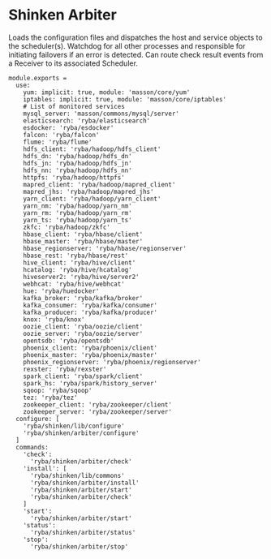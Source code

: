 
# Shinken Arbiter

Loads the configuration files and dispatches the host and service objects to the
scheduler(s). Watchdog for all other processes and responsible for initiating
failovers if an error is detected. Can route check result events from a Receiver
to its associated Scheduler.

    module.exports =
      use:
        yum: implicit: true, module: 'masson/core/yum'
        iptables: implicit: true, module: 'masson/core/iptables'
        # List of monitored services
        mysql_server: 'masson/commons/mysql/server'
        elasticsearch: 'ryba/elasticsearch'
        esdocker: 'ryba/esdocker'
        falcon: 'ryba/falcon'
        flume: 'ryba/flume'
        hdfs_client: 'ryba/hadoop/hdfs_client'
        hdfs_dn: 'ryba/hadoop/hdfs_dn'
        hdfs_jn: 'ryba/hadoop/hdfs_jn'
        hdfs_nn: 'ryba/hadoop/hdfs_nn'
        httpfs: 'ryba/hadoop/httpfs'
        mapred_client: 'ryba/hadoop/mapred_client'
        mapred_jhs: 'ryba/hadoop/mapred_jhs'
        yarn_client: 'ryba/hadoop/yarn_client'
        yarn_nm: 'ryba/hadoop/yarn_nm'
        yarn_rm: 'ryba/hadoop/yarn_rm'
        yarn_ts: 'ryba/hadoop/yarn_ts'
        zkfc: 'ryba/hadoop/zkfc'
        hbase_client: 'ryba/hbase/client'
        hbase_master: 'ryba/hbase/master'
        hbase_regionserver: 'ryba/hbase/regionserver'
        hbase_rest: 'ryba/hbase/rest'
        hive_client: 'ryba/hive/client'
        hcatalog: 'ryba/hive/hcatalog'
        hiveserver2: 'ryba/hive/server2'
        webhcat: 'ryba/hive/webhcat'
        hue: 'ryba/huedocker'
        kafka_broker: 'ryba/kafka/broker'
        kafka_consumer: 'ryba/kafka/consumer'
        kafka_producer: 'ryba/kafka/producer'
        knox: 'ryba/knox'
        oozie_client: 'ryba/oozie/client'
        oozie_server: 'ryba/oozie/server'
        opentsdb: 'ryba/opentsdb'
        phoenix_client: 'ryba/phoenix/client'
        phoenix_master: 'ryba/phoenix/master'
        phoenix_regionserver: 'ryba/phoenix/regionserver'
        rexster: 'ryba/rexster'
        spark_client: 'ryba/spark/client'
        spark_hs: 'ryba/spark/history_server'
        sqoop: 'ryba/sqoop'
        tez: 'ryba/tez'
        zookeeper_client: 'ryba/zookeeper/client'
        zookeeper_server: 'ryba/zookeeper/server'
      configure: [
        'ryba/shinken/lib/configure'
        'ryba/shinken/arbiter/configure'
      ]
      commands:
        'check':
          'ryba/shinken/arbiter/check'
        'install': [
          'ryba/shinken/lib/commons'
          'ryba/shinken/arbiter/install'
          'ryba/shinken/arbiter/start'
          'ryba/shinken/arbiter/check'
        ]
        'start':
          'ryba/shinken/arbiter/start'
        'status':
          'ryba/shinken/arbiter/status'
        'stop':
          'ryba/shinken/arbiter/stop'

